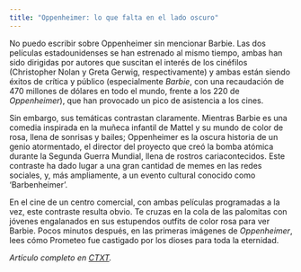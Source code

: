 ```yaml
---
title: "Oppenheimer: lo que falta en el lado oscuro"
---
```

No puedo escribir sobre Oppenheimer sin mencionar Barbie. Las dos películas estadounidenses se han estrenado al mismo tiempo, ambas han sido dirigidas por autores que suscitan el interés de los cinéfilos (Christopher Nolan y Greta Gerwig, respectivamente) y ambas están siendo éxitos de crítica y público (especialmente *Barbie*, con una recaudación de 470 millones de dólares en todo el mundo, frente a los 220 de *Oppenheimer*), que han provocado un pico de asistencia a los cines.

Sin embargo, sus temáticas contrastan claramente. Mientras Barbie es una comedia inspirada en la muñeca infantil de Mattel y su mundo de color de rosa, llena de sonrisas y bailes; Oppenheimer es la oscura historia de un genio atormentado, el director del proyecto que creó la bomba atómica durante la Segunda Guerra Mundial, llena de rostros cariacontecidos. Este contraste ha dado lugar a una gran cantidad de memes en las redes sociales, y, más ampliamente, a un evento cultural conocido como ‘Barbenheimer’.

En el cine de un centro comercial, con ambas películas programadas a la vez, este contraste resulta obvio. Te cruzas en la cola de las palomitas con jóvenes engalanados en sus estupendos outfits de color rosa para ver Barbie. Pocos minutos después, en las primeras imágenes de *Oppenheimer*, lees cómo Prometeo fue castigado por los dioses para toda la eternidad.

*Artículo completo en [CTXT](https://ctxt.es/es/20230701/Firmas/43645/elena-de-sus-oppenheimer-bomba-cine-resenya-peli-mujeres-test-bechdel-barbie.htm).*
